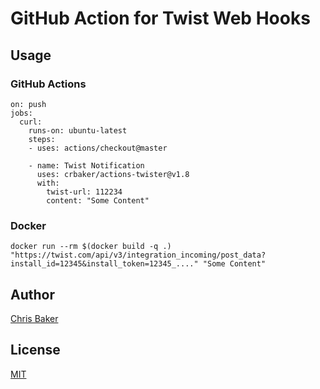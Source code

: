 # GitHub Action for Twist Web Hooks

## Usage

### GitHub Actions
```
on: push
jobs:
  curl:
    runs-on: ubuntu-latest
    steps:
    - uses: actions/checkout@master

    - name: Twist Notification
      uses: crbaker/actions-twister@v1.8
      with:
        twist-url: 112234
        content: "Some Content"
```

### Docker
```
docker run --rm $(docker build -q .) "https://twist.com/api/v3/integration_incoming/post_data?install_id=12345&install_token=12345_...." "Some Content"
```

## Author
[Chris Baker](https://github.com/crbaker)

## License
[MIT](https://wei.mit-license.org)
